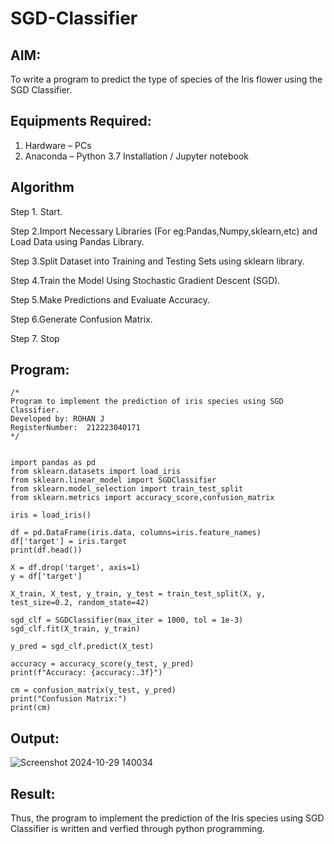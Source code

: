 # SGD-Classifier
## AIM:
To write a program to predict the type of species of the Iris flower using the SGD Classifier.

## Equipments Required:
1. Hardware – PCs
2. Anaconda – Python 3.7 Installation / Jupyter notebook

## Algorithm
Step 1. Start.

Step 2.Import Necessary Libraries (For eg:Pandas,Numpy,sklearn,etc) and Load Data using Pandas Library.

Step 3.Split Dataset into Training and Testing Sets using sklearn library.

Step 4.Train the Model Using Stochastic Gradient Descent (SGD).

Step 5.Make Predictions and Evaluate Accuracy.

Step 6.Generate Confusion Matrix.

Step 7. Stop

## Program:
```
/*
Program to implement the prediction of iris species using SGD Classifier.
Developed by: ROHAN J
RegisterNumber:  212223040171
*/
```
```

import pandas as pd
from sklearn.datasets import load_iris
from sklearn.linear_model import SGDClassifier
from sklearn.model_selection import train_test_split
from sklearn.metrics import accuracy_score,confusion_matrix

iris = load_iris()

df = pd.DataFrame(iris.data, columns=iris.feature_names)
df['target'] = iris.target
print(df.head())

X = df.drop('target', axis=1)
y = df['target']

X_train, X_test, y_train, y_test = train_test_split(X, y, test_size=0.2, random_state=42)

sgd_clf = SGDClassifier(max_iter = 1000, tol = 1e-3)
sgd_clf.fit(X_train, y_train)

y_pred = sgd_clf.predict(X_test)

accuracy = accuracy_score(y_test, y_pred)
print(f"Accuracy: {accuracy:.3f}")

cm = confusion_matrix(y_test, y_pred)
print("Confusion Matrix:")
print(cm)

```
## Output:
![Screenshot 2024-10-29 140034](https://github.com/user-attachments/assets/ab152a24-70c8-4b7f-958e-84fa7b6414e8)

## Result:
Thus, the program to implement the prediction of the Iris species using SGD Classifier is written and verfied through python programming.
